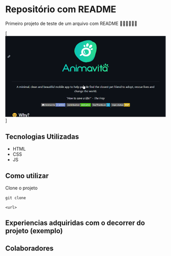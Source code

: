 # Repositório com README
Primeiro projeto de teste de um arquivo com README 🐱‍👤🐱‍🏍🐱‍👓


[<img src="./Animação.gif" alt="Gif da tela inicial do primeiro projeto de README">]


## Tecnologias Utilizadas

- HTML
- CSS
- JS

## Como utilizar

Clone o projeto
```
git clone
```
```
<url>
```

## Experiencias adquiridas com o decorrer do projeto (exemplo)

## Colaboradores